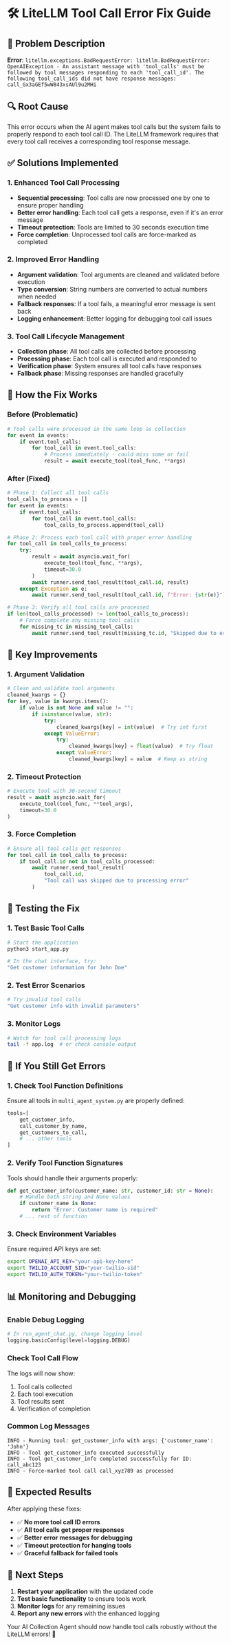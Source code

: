 # 🛠️ LiteLLM Tool Call Error Fix Guide

## 🚨 Problem Description
**Error**: `litellm.exceptions.BadRequestError: litellm.BadRequestError: OpenAIException - An assistant message with 'tool_calls' must be followed by tool messages responding to each 'tool_call_id'. The following tool_call_ids did not have response messages: call_Gx3aGEf5wW843xsAUl9u2MHi`

## 🔍 Root Cause
This error occurs when the AI agent makes tool calls but the system fails to properly respond to each tool call ID. The LiteLLM framework requires that every tool call receives a corresponding tool response message.

## ✅ Solutions Implemented

### 1. **Enhanced Tool Call Processing**
- **Sequential processing**: Tool calls are now processed one by one to ensure proper handling
- **Better error handling**: Each tool call gets a response, even if it's an error message
- **Timeout protection**: Tools are limited to 30 seconds execution time
- **Force completion**: Unprocessed tool calls are force-marked as completed

### 2. **Improved Error Handling**
- **Argument validation**: Tool arguments are cleaned and validated before execution
- **Type conversion**: String numbers are converted to actual numbers when needed
- **Fallback responses**: If a tool fails, a meaningful error message is sent back
- **Logging enhancement**: Better logging for debugging tool call issues

### 3. **Tool Call Lifecycle Management**
- **Collection phase**: All tool calls are collected before processing
- **Processing phase**: Each tool call is executed and responded to
- **Verification phase**: System ensures all tool calls have responses
- **Fallback phase**: Missing responses are handled gracefully

## 🚀 How the Fix Works

### **Before (Problematic)**
```python
# Tool calls were processed in the same loop as collection
for event in events:
    if event.tool_calls:
        for tool_call in event.tool_calls:
            # Process immediately - could miss some or fail
            result = await execute_tool(tool_func, **args)
```

### **After (Fixed)**
```python
# Phase 1: Collect all tool calls
tool_calls_to_process = []
for event in events:
    if event.tool_calls:
        for tool_call in event.tool_calls:
            tool_calls_to_process.append(tool_call)

# Phase 2: Process each tool call with proper error handling
for tool_call in tool_calls_to_process:
    try:
        result = await asyncio.wait_for(
            execute_tool(tool_func, **args), 
            timeout=30.0
        )
        await runner.send_tool_result(tool_call.id, result)
    except Exception as e:
        await runner.send_tool_result(tool_call.id, f"Error: {str(e)}")

# Phase 3: Verify all tool calls are processed
if len(tool_calls_processed) != len(tool_calls_to_process):
    # Force complete any missing tool calls
    for missing_tc in missing_tool_calls:
        await runner.send_tool_result(missing_tc.id, "Skipped due to error")
```

## 🔧 Key Improvements

### **1. Argument Validation**
```python
# Clean and validate tool arguments
cleaned_kwargs = {}
for key, value in kwargs.items():
    if value is not None and value != "":
        if isinstance(value, str):
            try:
                cleaned_kwargs[key] = int(value)  # Try int first
            except ValueError:
                try:
                    cleaned_kwargs[key] = float(value)  # Try float
                except ValueError:
                    cleaned_kwargs[key] = value  # Keep as string
```

### **2. Timeout Protection**
```python
# Execute tool with 30-second timeout
result = await asyncio.wait_for(
    execute_tool(tool_func, **tool_args), 
    timeout=30.0
)
```

### **3. Force Completion**
```python
# Ensure all tool calls get responses
for tool_call in tool_calls_to_process:
    if tool_call.id not in tool_calls_processed:
        await runner.send_tool_result(
            tool_call.id, 
            "Tool call was skipped due to processing error"
        )
```

## 🧪 Testing the Fix

### **1. Test Basic Tool Calls**
```bash
# Start the application
python3 start_app.py

# In the chat interface, try:
"Get customer information for John Doe"
```

### **2. Test Error Scenarios**
```bash
# Try invalid tool calls
"Get customer info with invalid parameters"
```

### **3. Monitor Logs**
```bash
# Watch for tool call processing logs
tail -f app.log  # or check console output
```

## 🚨 If You Still Get Errors

### **1. Check Tool Function Definitions**
Ensure all tools in `multi_agent_system.py` are properly defined:
```python
tools=[
    get_customer_info,
    call_customer_by_name,
    get_customers_to_call,
    # ... other tools
]
```

### **2. Verify Tool Function Signatures**
Tools should handle their arguments properly:
```python
def get_customer_info(customer_name: str, customer_id: str = None):
    # Handle both string and None values
    if customer_name is None:
        return "Error: Customer name is required"
    # ... rest of function
```

### **3. Check Environment Variables**
Ensure required API keys are set:
```bash
export OPENAI_API_KEY="your-api-key-here"
export TWILIO_ACCOUNT_SID="your-twilio-sid"
export TWILIO_AUTH_TOKEN="your-twilio-token"
```

## 📊 Monitoring and Debugging

### **Enable Debug Logging**
```python
# In run_agent_chat.py, change logging level
logging.basicConfig(level=logging.DEBUG)
```

### **Check Tool Call Flow**
The logs will now show:
1. Tool calls collected
2. Each tool execution
3. Tool results sent
4. Verification of completion

### **Common Log Messages**
```
INFO - Running tool: get_customer_info with args: {'customer_name': 'John'}
INFO - Tool get_customer_info executed successfully
INFO - Tool get_customer_info completed successfully for ID: call_abc123
INFO - Force-marked tool call call_xyz789 as processed
```

## 🎯 Expected Results

After applying these fixes:
- ✅ **No more tool call ID errors**
- ✅ **All tool calls get proper responses**
- ✅ **Better error messages for debugging**
- ✅ **Timeout protection for hanging tools**
- ✅ **Graceful fallback for failed tools**

## 🚀 Next Steps

1. **Restart your application** with the updated code
2. **Test basic functionality** to ensure tools work
3. **Monitor logs** for any remaining issues
4. **Report any new errors** with the enhanced logging

Your AI Collection Agent should now handle tool calls robustly without the LiteLLM errors! 🎉


